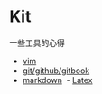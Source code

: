 # Kit
一些工具的心得

  - [vim](vim/note.md)
  - [git/github/gitbook](git/note.md)
  - [markdown](markdown/README.md)
  - [Latex](latex/README.md)
